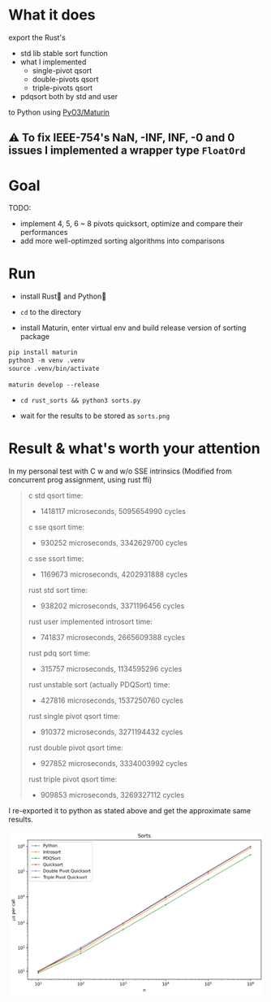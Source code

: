 # What it does

export the Rust's
- std lib stable sort function
- what I implemented
  * single-pivot qsort
  * double-pivots qsort
  * triple-pivots qsort
- pdqsort both by std and user

to Python using [PyO3/Maturin](https://github.com/PyO3/maturin)

## ⚠ To fix IEEE-754's NaN, -INF, INF, -0 and 0 issues I implemented a wrapper type `FloatOrd`


# Goal

TODO:
  
  - implement 4, 5, 6 ~ 8 pivots quicksort, optimize and compare their performances
  - add more well-optimzed sorting algorithms into comparisons

# Run

- install Rust🦀 and Python🐍

- `cd` to the directory

- install Maturin, enter virtual env and build release version of sorting package

```
pip install maturin
python3 -m venv .venv
source .venv/bin/activate

maturin develop --release
```

- `cd rust_sorts && python3 sorts.py`

- wait for the results to be stored as `sorts.png`


# Result & what's worth your attention

In my personal test with C w and w/o SSE intrinsics (Modified from concurrent prog assignment, using rust ffi)

> c std qsort time:
> 
>  - 1418117 microseconds, 5095654990 cycles
> 
> c sse qsort time:
> 
>  - 930252 microseconds, 3342629700 cycles
> 
> c sse ssort time:
> 
>  - 1169673 microseconds, 4202931888 cycles
> 
> rust std sort time:
> 
>  - 938202 microseconds, 3371196456 cycles
> 
> rust user implemented introsort time:
> 
>  - 741837 microseconds, 2665609388 cycles
> 
> rust pdq sort time:
> 
>  - 315757 microseconds, 1134595296 cycles
> 
> rust unstable sort (actually PDQSort) time:
> 
>  - 427816 microseconds, 1537250760 cycles
> 
> rust single pivot qsort time:
> 
>  - 910372 microseconds, 3271194432 cycles
> 
> rust double pivot qsort time:
> 
>  - 927852 microseconds, 3334003992 cycles
> 
> rust triple pivot qsort time:
> 
>  - 909853 microseconds, 3269327112 cycles

I re-exported it to python as stated above and get the approximate same results.

<img src="https://github.com/JackySu/Rusorts/blob/master/sorts.png"></img>
